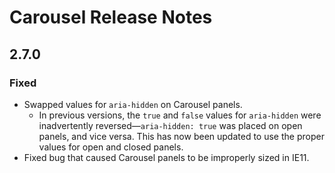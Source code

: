 <!-- Release notes authoring guidelines: http://keepachangelog.com/ -->

# Carousel Release Notes

<!-- ## [Unreleased] -->

## 2.7.0

### Fixed

- Swapped values for `aria-hidden` on Carousel panels.
  - In previous versions, the `true` and `false` values for `aria-hidden` were inadvertently reversed—`aria-hidden: true` was placed on open panels, and vice versa. This has now been updated to use the proper values for open and closed panels.
- Fixed bug that caused Carousel panels to be improperly sized in IE11.
